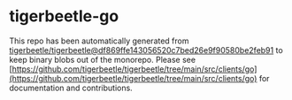 # tigerbeetle-go
This repo has been automatically generated from [tigerbeetle/tigerbeetle@df869ffe143056520c7bed26e9f90580be2feb91](https://github.com/tigerbeetle/tigerbeetle/commit/df869ffe143056520c7bed26e9f90580be2feb91) to keep binary blobs out of the monorepo. Please see [https://github.com/tigerbeetle/tigerbeetle/tree/main/src/clients/go](https://github.com/tigerbeetle/tigerbeetle/tree/main/src/clients/go) for documentation and contributions.
